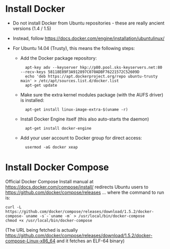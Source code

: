 
# Install Docker #

* Do not install Docker from Ubuntu repositories - these are really ancient versions (1.4 / 1.5)

* Instead, follow https://docs.docker.com/engine/installation/ubuntulinux/

* For Ubuntu 14.04 (Trusty), this means the following steps:

  * Add the Docker package repository:

          apt-key adv --keyserver hkp://p80.pool.sks-keyservers.net:80 --recv-keys 58118E89F3A912897C070ADBF76221572C52609D
          echo 'deb https://apt.dockerproject.org/repo ubuntu-trusty main' > /etc/apt/sources.list.d/docker.list
          apt-get update

  * Make sure the extra kernel modules package (with the AUFS driver) is installed:

          apt-get install linux-image-extra-$(uname -r)

  * Install Docker Engine itself (this also auto-starts the daemon)

          apt-get install docker-engine

  * Add your user account to Docker group for direct access:

          usermod -aG docker xeap

# Install Docker Compose #

Official Docker Compose Install manual at https://docs.docker.com/compose/install/ redirects Ubuntu users to https://github.com/docker/compose/releases ...  where the command to run is:

    curl -L https://github.com/docker/compose/releases/download/1.5.2/docker-compose-`uname -s`-`uname -m` > /usr/local/bin/docker-compose
    chmod +x /usr/local/bin/docker-compose

(The URL being fetched is actually https://github.com/docker/compose/releases/download/1.5.2/docker-compose-Linux-x86_64 and it fetches an ELF-64 binary)

